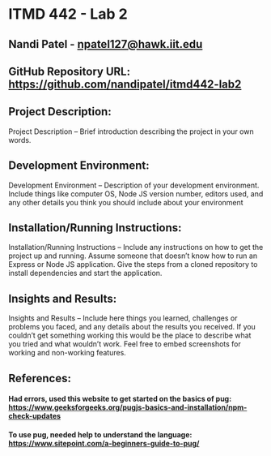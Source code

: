 # ITMD 442 - Lab 2

## Nandi Patel - npatel127@hawk.iit.edu

## GitHub Repository URL: https://github.com/nandipatel/itmd442-lab2

## Project Description:
Project Description – Brief introduction describing the project in your own words.

## Development Environment:
Development Environment – Description of your development environment. Include things like computer OS, Node JS version number, editors used, and any other details you think you should include about your environment

## Installation/Running Instructions:
Installation/Running Instructions – Include any instructions on how to get the project up and running. Assume someone that doesn’t know how to run an Express or Node JS application. Give the steps from a cloned repository to install dependencies and start the application.

## Insights and Results:
Insights and Results – Include here things you learned, challenges or problems you faced, and any details about the results you received. If you couldn’t get something working this would be the place to describe what you tried and what wouldn’t work. Feel free to embed screenshots for working and non-working features.

## References:
#### Had errors, used this website to get started on the basics of pug: https://www.geeksforgeeks.org/pugjs-basics-and-installation/npm-check-updates

#### To use pug, needed help to understand the language: https://www.sitepoint.com/a-beginners-guide-to-pug/

